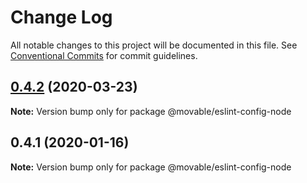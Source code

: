# Change Log

All notable changes to this project will be documented in this file.
See [Conventional Commits](https://conventionalcommits.org) for commit guidelines.

## [0.4.2](https://github.com/movableink/lint-config/compare/@movable/eslint-config-node@0.4.1...@movable/eslint-config-node@0.4.2) (2020-03-23)

**Note:** Version bump only for package @movable/eslint-config-node

## 0.4.1 (2020-01-16)

**Note:** Version bump only for package @movable/eslint-config-node

